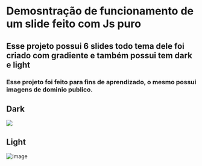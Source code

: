 # Demosntração de funcionamento de um slide feito com Js puro
## Esse projeto possui 6 slides todo tema dele foi criado com gradiente e também possui tem dark e light
### Esse projeto foi feito para fins de aprendizado, o mesmo possui imagens de dominio publico.

## Dark
<img src="https://user-images.githubusercontent.com/92615688/170506393-23da6916-ac9b-4e55-8601-7fe47333155c.png">

## Light
![image](https://user-images.githubusercontent.com/92615688/170506545-45ac31cd-815f-444e-9c90-7d94a4bf8ce8.png)
